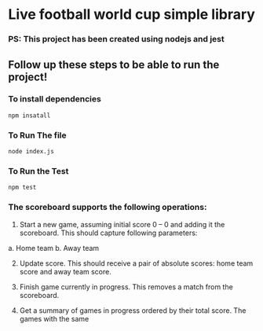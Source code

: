 # Live football world cup simple library

### PS: This project has been created using nodejs and jest

## Follow up these steps to be able to run the project!

### To install dependencies

```
npm insatall
```

### To Run The file

```
node index.js
```

### To Run the Test

```
npm test
```

### The scoreboard supports the following operations:

1. Start a new game, assuming initial score 0 – 0 and adding it the scoreboard. This should capture following parameters:

a. Home team
b. Away team

2. Update score. This should receive a pair of absolute scores: home team score and away team score.

3. Finish game currently in progress. This removes a match from the scoreboard.

4. Get a summary of games in progress ordered by their total score. The games with the same

